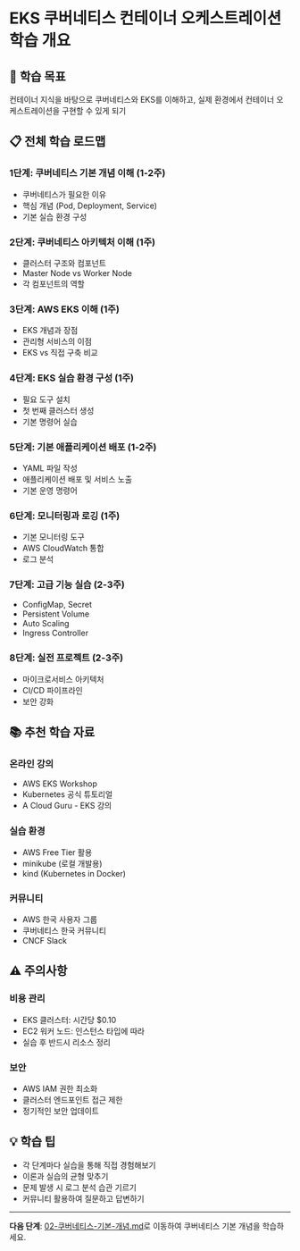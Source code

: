 # EKS 쿠버네티스 컨테이너 오케스트레이션 학습 개요

## 🎯 학습 목표
컨테이너 지식을 바탕으로 쿠버네티스와 EKS를 이해하고, 실제 환경에서 컨테이너 오케스트레이션을 구현할 수 있게 되기

## 📋 전체 학습 로드맵

### 1단계: 쿠버네티스 기본 개념 이해 (1-2주)
- 쿠버네티스가 필요한 이유
- 핵심 개념 (Pod, Deployment, Service)
- 기본 실습 환경 구성

### 2단계: 쿠버네티스 아키텍처 이해 (1주)
- 클러스터 구조와 컴포넌트
- Master Node vs Worker Node
- 각 컴포넌트의 역할

### 3단계: AWS EKS 이해 (1주)
- EKS 개념과 장점
- 관리형 서비스의 이점
- EKS vs 직접 구축 비교

### 4단계: EKS 실습 환경 구성 (1주)
- 필요 도구 설치
- 첫 번째 클러스터 생성
- 기본 명령어 실습

### 5단계: 기본 애플리케이션 배포 (1-2주)
- YAML 파일 작성
- 애플리케이션 배포 및 서비스 노출
- 기본 운영 명령어

### 6단계: 모니터링과 로깅 (1주)
- 기본 모니터링 도구
- AWS CloudWatch 통합
- 로그 분석

### 7단계: 고급 기능 실습 (2-3주)
- ConfigMap, Secret
- Persistent Volume
- Auto Scaling
- Ingress Controller

### 8단계: 실전 프로젝트 (2-3주)
- 마이크로서비스 아키텍처
- CI/CD 파이프라인
- 보안 강화

## 📚 추천 학습 자료

### 온라인 강의
- AWS EKS Workshop
- Kubernetes 공식 튜토리얼
- A Cloud Guru - EKS 강의

### 실습 환경
- AWS Free Tier 활용
- minikube (로컬 개발용)
- kind (Kubernetes in Docker)

### 커뮤니티
- AWS 한국 사용자 그룹
- 쿠버네티스 한국 커뮤니티
- CNCF Slack

## ⚠️ 주의사항

### 비용 관리
- EKS 클러스터: 시간당 $0.10
- EC2 워커 노드: 인스턴스 타입에 따라
- 실습 후 반드시 리소스 정리

### 보안
- AWS IAM 권한 최소화
- 클러스터 엔드포인트 접근 제한
- 정기적인 보안 업데이트

## 💡 학습 팁
- 각 단계마다 실습을 통해 직접 경험해보기
- 이론과 실습의 균형 맞추기
- 문제 발생 시 로그 분석 습관 기르기
- 커뮤니티 활용하여 질문하고 답변하기

---

**다음 단계**: [02-쿠버네티스-기본-개념.md](./02-쿠버네티스-기본-개념.md)로 이동하여 쿠버네티스 기본 개념을 학습하세요.